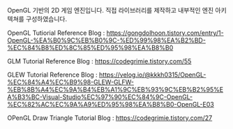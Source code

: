 OpenGL 기반의 2D 게임 엔진입니다.
직접 라이브러리를 제작하고 내부적인 엔진 아키텍쳐를 구성하였습니다.

OpenGL Tutiorial Reference Blog :
https://gongdolhoon.tistory.com/entry/1-OpenGL-%EA%B0%9C%EB%B0%9C-%ED%99%98%EA%B2%BD-%EC%84%B8%ED%8C%85%ED%95%98%EA%B8%B0

GLM Tutorial Reference Blog :
https://codegrimie.tistory.com/55

GLEW Tutorial Reference Blog : 
https://velog.io/@kkkh0315/OpenGL-%EC%84%A4%EC%B9%98-GLEW-GLFW-%EB%8B%A4%EC%9A%B4%EB%A1%9C%EB%93%9C%EB%B2%95%EA%B3%BC-Visual-Studio%EC%97%90%EC%84%9C-OpenGL-%EC%82%AC%EC%9A%A9%ED%95%98%EA%B8%B0-OpenGL-E03

OPenGL Draw Triangle Tutorial Blog :
https://codegrimie.tistory.com/27
